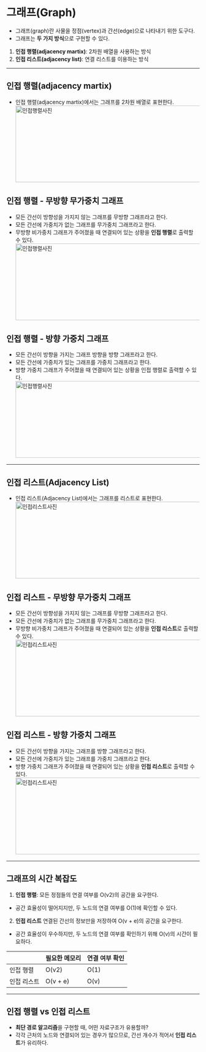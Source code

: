 # 그래프(Graph)

- 그래프(graph)란 사물을 정점(vertex)과 간선(edge)으로 나타내기 위한 도구다.
- 그래프는 <b>두 가지 방식</b>으로 구현할 수 있다.

1. <b>인접 행렬(adjacency martix)</b>: 2차원 배열을 사용하는 방식
2. <b>인접 리스트(adjacency list)</b>: 연결 리스트를 이용하는 방식

---

## 인접 행렬(adjacency martix)

- 인접 행렬(adjacency martix)에서는 그래프를 2차원 배열로 표현한다.
  <img src="https://user-images.githubusercontent.com/64254228/232209130-2d8d84f6-9305-4799-8da3-dd3897f7ff09.png" width="500px" height="200px" title="인접행렬" alt="인접행렬사진" />

## 인접 행렬 - 무방향 무가중치 그래프

- 모든 간선이 방향성을 가지지 않는 그래프를 무방향 그래프라고 한다.
- 모든 간선에 가중치가 없는 그래프를 무가중치 그래프라고 한다.
- 무방향 비가중치 그래프가 주어졌을 때 연결되어 있는 상황을 <b>인접 행렬</b>로 출력할 수 있다.
  <img src="https://user-images.githubusercontent.com/64254228/232209221-00a7be38-b573-4d05-9e8a-41a5cdb8cc21.png" width="500px" height="200px" title="인접행렬" alt="인접행렬사진" />

## 인접 행렬 - 방향 가중치 그래프

- 모든 간선이 방향을 가지는 그래프 방향을 방향 그래프라고 한다.
- 모든 간선에 가중치가 있는 그래프를 가중치 그래프라고 한다.
- 방향 가중치 그래프가 주어졌을 때 연결되어 있는 상황을 인접 행렬로 출력할 수 있다.
  <img src="https://user-images.githubusercontent.com/64254228/232209312-38bded83-edfd-44b3-a3e9-60f363b9a9d1.png" width="500px" height="200px" title="인접행렬" alt="인접행렬사진" />

---

## 인접 리스트(Adjacency List)

- 인접 리스트(Adjacency List)에서는 그래프를 리스트로 표현한다.
  <img src="https://user-images.githubusercontent.com/64254228/232209358-a5c084bf-90f6-4f17-b9c0-18cf741c2648.png" width="500px" height="200px" title="인접리스트" alt="인접리스트사진" />

## 인접 리스트 - 무방향 무가중치 그래프

- 모든 간선이 방향성을 가지지 않는 그래프를 무방향 그래프라고 한다.
- 모든 간선에 가중치가 없는 그래프를 무가중치 그래프라고 한다.
- 무방향 비가중치 그래프가 주어졌을 때 연결되어 있는 상황을 <b>인접 리스트</b>로 출력할 수 있다.
  <img src="https://user-images.githubusercontent.com/64254228/232209441-f8478612-82ec-4cb0-b0bd-a7b7e64a958f.png" width="500px" height="200px" title="인접리스트" alt="인접리스트사진" />

## 인접 리스트 - 방향 가중치 그래프

- 모든 간선이 방향을 가지는 그래프를 방향 그래프라고 한다.
- 모든 간선에 가중치가 있는 그래프를 가중치 그래프라고 한다.
- 방향 가중치 그래프가 주어졌을 때 연결되어 있는 상황을 <b>인접 리스트</b>로 출력할 수 있다.
  <img src="https://user-images.githubusercontent.com/64254228/232209504-1a3b3cb8-2238-4d53-84b3-5eda494176bb.png" width="500px" height="200px" title="인접리스트" alt="인접리스트사진" />

---

## 그래프의 시간 복잡도

1. <b>인접 행렬</b>: 모든 정점들의 연결 여부를 O(v2)의 공간을 요구한다.

- 공간 효율성이 떨어지지만, 두 노드의 연결 여부를 O(1)에 확인할 수 있다.

2. <b>인접 리스트</b> 연결된 간선의 정보만을 저장하여 O(v + e)의 공간을 요구한다.

- 공간 효율성이 우수하지만, 두 노드의 연결 여부를 확인하기 위해 O(v)의 시간이 필요하다.

|             | 필요한 메모리 | 연결 여부 확인 |
| ----------- | ------------- | -------------- |
| 인접 행렬   | O(v2)         | O(1)           |
| 인접 리스트 | O(v + e)      | O(v)           |

---

## 인접 행렬 vs 인접 리스트

- <b>최단 경로 알고리즘</b>을 구현할 때, 어떤 자료구조가 유용할까?
- 각각 근처의 노드와 연결되어 있는 경우가 많으므로, 간선 개수가 적어서 <b>인접 리스트</b>가 유리하다.
